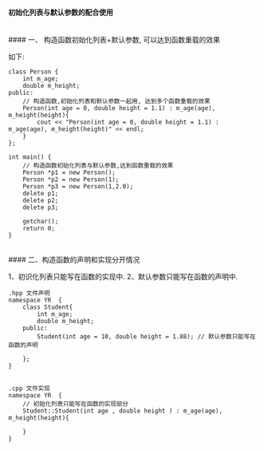 #### 初始化列表与默认参数的配合使用


<br>
#### 一、 构造函数初始化列表+默认参数, 可以达到函数重载的效果

如下:
```
class Person {
    int m_age;
    double m_height;
public:
    // 构造函数,初始化列表和默认参数一起用, 达到多个函数重载的效果
    Person(int age = 0, double height = 1.1) : m_age(age), m_height(height){
        cout << "Person(int age = 0, double height = 1.1) : m_age(age), m_height(height)" << endl;
    }
};

int main() {
    // 构造函数初始化列表与默认参数,达到函数重载的效果
    Person *p1 = new Person();
    Person *p2 = new Person(1);
    Person *p3 = new Person(1,2.0);
    delete p1;
    delete p2;
    delete p3;
    
    getchar();
    return 0;
}

```



<br>
#### 二、构造函数的声明和实现分开情况

1、初识化列表只能写在函数的实现中.
2、默认参数只能写在函数的声明中.

```
.hpp 文件声明
namespace YR  {
    class Student{
        int m_age;
        double m_height;
    public:
        Student(int age = 10, double height = 1.88); // 默认参数只能写在函数的声明
        
    };
}


.cpp 文件实现
namespace YR  {
    // 初始化列表只能写在函数的实现部分
    Student::Student(int age , double height ) : m_age(age), m_height(height){
        
    }
}
```
